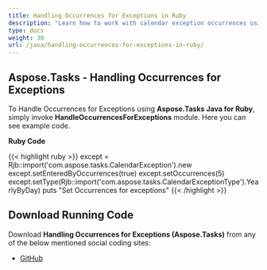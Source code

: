 ```yaml
---
title: Handling Occurrences for Exceptions in Ruby
description: "Learn how to work with calendar exception occurrences using Aspose.Tasks Java for Ruby."
type: docs
weight: 30
url: /java/handling-occurrences-for-exceptions-in-ruby/
---
```


## **Aspose.Tasks - Handling Occurrences for Exceptions**
To Handle Occurrences for Exceptions using **Aspose.Tasks Java for Ruby**, simply invoke **HandleOccurrencesForExceptions** module. Here you can see example code.

**Ruby Code**

{{< highlight ruby >}}
except = Rjb::import('com.aspose.tasks.CalendarException').new
except.setEnteredByOccurrences(true)
except.setOccurrences(5)
except.setType(Rjb::import('com.aspose.tasks.CalendarExceptionType').YearlyByDay)
puts "Set Occurrences for exceptions"
{{< /highlight >}}

## **Download Running Code**
Download **Handling Occurrences for Exceptions (Aspose.Tasks)** from any of the below mentioned social coding sites:

- [GitHub](https://github.com/aspose-tasks/Aspose.Tasks-for-Java/blob/master/Plugins/Aspose_Tasks_Java_for_Ruby/lib/asposetasksjava/Calendars/handleoccurrencesforexceptions.rb)
